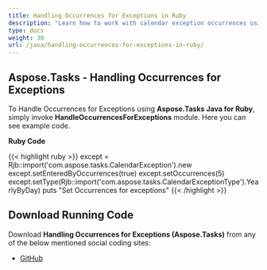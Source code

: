 ```yaml
---
title: Handling Occurrences for Exceptions in Ruby
description: "Learn how to work with calendar exception occurrences using Aspose.Tasks Java for Ruby."
type: docs
weight: 30
url: /java/handling-occurrences-for-exceptions-in-ruby/
---
```


## **Aspose.Tasks - Handling Occurrences for Exceptions**
To Handle Occurrences for Exceptions using **Aspose.Tasks Java for Ruby**, simply invoke **HandleOccurrencesForExceptions** module. Here you can see example code.

**Ruby Code**

{{< highlight ruby >}}
except = Rjb::import('com.aspose.tasks.CalendarException').new
except.setEnteredByOccurrences(true)
except.setOccurrences(5)
except.setType(Rjb::import('com.aspose.tasks.CalendarExceptionType').YearlyByDay)
puts "Set Occurrences for exceptions"
{{< /highlight >}}

## **Download Running Code**
Download **Handling Occurrences for Exceptions (Aspose.Tasks)** from any of the below mentioned social coding sites:

- [GitHub](https://github.com/aspose-tasks/Aspose.Tasks-for-Java/blob/master/Plugins/Aspose_Tasks_Java_for_Ruby/lib/asposetasksjava/Calendars/handleoccurrencesforexceptions.rb)
